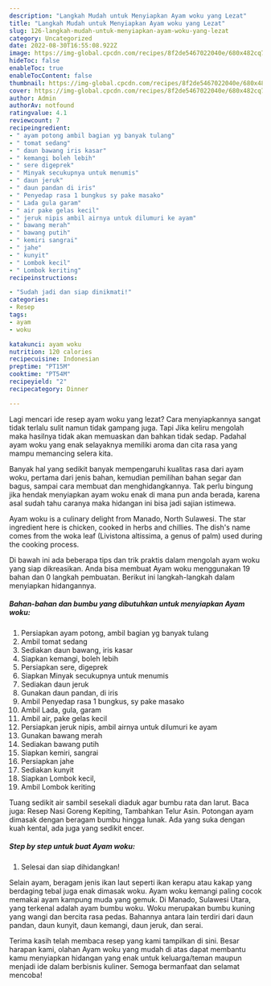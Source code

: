 ```yaml
---
description: "Langkah Mudah untuk Menyiapkan Ayam woku yang Lezat"
title: "Langkah Mudah untuk Menyiapkan Ayam woku yang Lezat"
slug: 126-langkah-mudah-untuk-menyiapkan-ayam-woku-yang-lezat
category: Uncategorized
date: 2022-08-30T16:55:08.922Z
image: https://img-global.cpcdn.com/recipes/8f2de5467022040e/680x482cq70/ayam-woku-foto-resep-utama.jpg
hideToc: false
enableToc: true
enableTocContent: false
thumbnail: https://img-global.cpcdn.com/recipes/8f2de5467022040e/680x482cq70/ayam-woku-foto-resep-utama.jpg
cover: https://img-global.cpcdn.com/recipes/8f2de5467022040e/680x482cq70/ayam-woku-foto-resep-utama.jpg
author: Admin
authorAv: notfound
ratingvalue: 4.1
reviewcount: 7
recipeingredient:
- " ayam potong ambil bagian yg banyak tulang"
- " tomat sedang"
- " daun bawang iris kasar"
- " kemangi boleh lebih"
- " sere digeprek"
- " Minyak secukupnya untuk menumis"
- " daun jeruk"
- " daun pandan di iris"
- " Penyedap rasa 1 bungkus sy pake masako"
- " Lada gula garam"
- " air pake gelas kecil"
- " jeruk nipis ambil airnya untuk dilumuri ke ayam"
- " bawang merah"
- " bawang putih"
- " kemiri sangrai"
- " jahe"
- " kunyit"
- " Lombok kecil"
- " Lombok keriting"
recipeinstructions:

- "Sudah jadi dan siap dinikmati!"
categories:
- Resep
tags:
- ayam
- woku

katakunci: ayam woku 
nutrition: 120 calories
recipecuisine: Indonesian
preptime: "PT15M"
cooktime: "PT54M"
recipeyield: "2"
recipecategory: Dinner

---
```



Lagi mencari ide resep ayam woku yang lezat? Cara menyiapkannya sangat tidak terlalu sulit namun tidak gampang juga. Tapi Jika keliru mengolah maka hasilnya tidak akan memuaskan dan bahkan tidak sedap. Padahal ayam woku yang enak selayaknya memiliki aroma dan cita rasa yang mampu memancing selera kita.


Banyak hal yang sedikit banyak mempengaruhi kualitas rasa dari ayam woku, pertama dari jenis bahan, kemudian pemilihan bahan segar dan bagus, sampai cara membuat dan menghidangkannya. Tak perlu bingung jika hendak menyiapkan ayam woku enak di mana pun anda berada, karena asal sudah tahu caranya maka hidangan ini bisa jadi sajian istimewa.

Ayam woku is a culinary delight from Manado, North Sulawesi. The star ingredient here is chicken, cooked in herbs and chillies. The dish&#39;s name comes from the woka leaf (Livistona altissima, a genus of palm) used during the cooking process.


Di bawah ini ada beberapa tips dan trik praktis dalam mengolah ayam woku yang siap dikreasikan. Anda bisa membuat Ayam woku menggunakan 19 bahan dan 0 langkah pembuatan. Berikut ini langkah-langkah dalam menyiapkan hidangannya.

<!--inarticleads1-->

##### Bahan-bahan dan bumbu yang dibutuhkan untuk menyiapkan Ayam woku:

1. Persiapkan  ayam potong, ambil bagian yg banyak tulang
1. Ambil  tomat sedang
1. Sediakan  daun bawang, iris kasar
1. Siapkan  kemangi, boleh lebih
1. Persiapkan  sere, digeprek
1. Siapkan  Minyak secukupnya untuk menumis
1. Sediakan  daun jeruk
1. Gunakan  daun pandan, di iris
1. Ambil  Penyedap rasa 1 bungkus, sy pake masako
1. Ambil  Lada, gula, garam
1. Ambil  air, pake gelas kecil
1. Persiapkan  jeruk nipis, ambil airnya untuk dilumuri ke ayam
1. Gunakan  bawang merah
1. Sediakan  bawang putih
1. Siapkan  kemiri, sangrai
1. Persiapkan  jahe
1. Sediakan  kunyit
1. Siapkan  Lombok kecil,
1. Ambil  Lombok keriting


Tuang sedikit air sambil sesekali diaduk agar bumbu rata dan larut. Baca juga: Resep Nasi Goreng Kepiting, Tambahkan Telur Asin. Potongan ayam dimasak dengan beragam bumbu hingga lunak. Ada yang suka dengan kuah kental, ada juga yang sedikit encer. 

<!--inarticleads2-->

##### Step by step untuk buat Ayam woku:


1. Selesai dan siap dihidangkan!

Selain ayam, beragam jenis ikan laut seperti ikan kerapu atau kakap yang berdaging tebal juga enak dimasak woku. Ayam woku kemangi paling cocok memakai ayam kampung muda yang gemuk. Di Manado, Sulawesi Utara, yang terkenal adalah ayam bumbu woku. Woku merupakan bumbu kuning yang wangi dan bercita rasa pedas. Bahannya antara lain terdiri dari daun pandan, daun kunyit, daun kemangi, daun jeruk, dan serai. 

Terima kasih telah membaca resep yang kami tampilkan di sini. Besar harapan kami, olahan Ayam woku yang mudah di atas dapat membantu kamu menyiapkan hidangan yang enak untuk keluarga/teman maupun menjadi ide dalam berbisnis kuliner. Semoga bermanfaat dan selamat mencoba!
